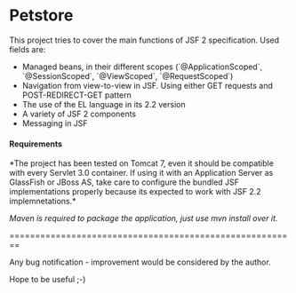 Petstore
========

This project tries to cover the main functions of JSF 2 specification. Used fields are:

<ul>

<li>Managed beans, in their different scopes (`@ApplicationScoped`, `@SessionScoped`, `@ViewScoped`, `@RequestScoped`)</li>

<li>Navigation from view-to-view in JSF. Using either GET requests and POST-REDIRECT-GET pattern</li>

<li>The use of the EL language in its 2.2 version</li>

<li>A variety of JSF 2 components</li>

<li>Messaging in JSF</li>

</ul>



<h4>Requirements</h4>
*The project has been tested on Tomcat 7, even it should be compatible with every Servlet 3.0 container. If using it with an Application Server as GlassFish or JBoss AS, take care to configure the bundled JSF implementations properly because its expected to work with JSF 2.2 implemnetations.*

*Maven is required to package the application, just use mvn install over it.*


========================================================

Any bug notification - improvement would be considered by the author.

Hope to be useful ;-)

